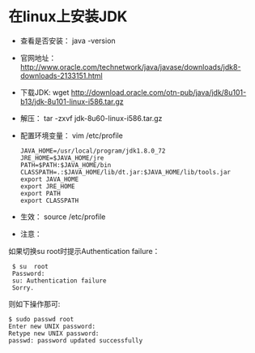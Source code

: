 # 在linux上安装JDK

- 查看是否安装： java -version
- 官网地址：http://www.oracle.com/technetwork/java/javase/downloads/jdk8-downloads-2133151.html
- 下载JDK: wget http://download.oracle.com/otn-pub/java/jdk/8u101-b13/jdk-8u101-linux-i586.tar.gz
- 解压： tar -zxvf jdk-8u60-linux-i586.tar.gz
- 配置环境变量： vim /etc/profile

  ```
  JAVA_HOME=/usr/local/program/jdk1.8.0_72
  JRE_HOME=$JAVA_HOME/jre
  PATH=$PATH:$JAVA_HOME/bin
  CLASSPATH=.:$JAVA_HOME/lib/dt.jar:$JAVA_HOME/lib/tools.jar
  export JAVA_HOME
  export JRE_HOME
  export PATH
  export CLASSPATH
  ```
- 生效： source /etc/profile
- 注意：

如果切换su root时提示Authentication failure：
 ```
  $ su  root
  Password:
  su: Authentication failure
  Sorry.
  ```
则如下操作那可:
  ```
  $ sudo passwd root
  Enter new UNIX password:
  Retype new UNIX password:
  passwd: password updated successfully
  ```